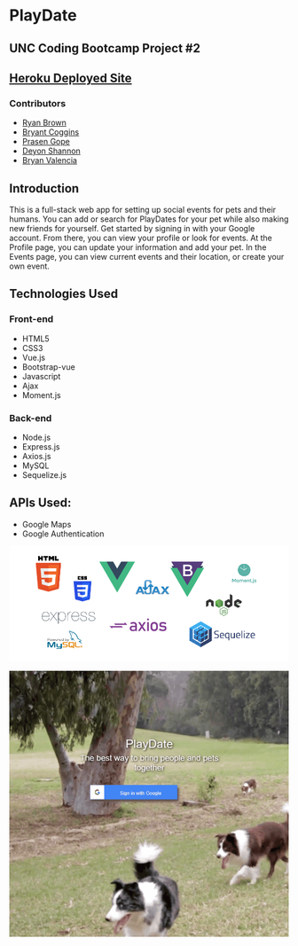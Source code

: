 # PlayDate

## UNC Coding Bootcamp Project #2

## [Heroku Deployed Site](https://gentle-forest-99048.herokuapp.com/)

### Contributors

* [Ryan Brown](https://github.com/ryannbrown)
* [Bryant Coggins](https://github.com/bcoggins78)
* [Prasen Gope](https://github.com/prasengope)
* [Deyon Shannon](https://github.com/dvshannon)
* [Bryan Valencia](https://github.com/bryvl)

## Introduction

This is a full-stack web app for setting up social events for pets and their humans.  You can add or search for PlayDates for your pet while also making new friends for yourself. Get started by signing in with your Google account.  From there, you can view your profile or look for events.  At the Profile page, you can update your information and add your pet. In the Events page, you can view current events and their location, or create your own event.

## Technologies Used

### Front-end

* HTML5
* CSS3
* Vue.js
* Bootstrap-vue
* Javascript
* Ajax
* Moment.js

### Back-end

* Node.js
* Express.js
* Axios.js
* MySQL
* Sequelize.js

## APIs Used:

* Google Maps
* Google Authentication

![Logos](\client\public\images\logos.png)

![Screenshot](\client\public\images\screenshot.gif)





